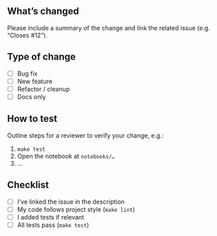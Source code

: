 ## What’s changed

Please include a summary of the change and link the related issue (e.g. “Closes #12”).

## Type of change

- [ ] Bug fix
- [ ] New feature
- [ ] Refactor / cleanup
- [ ] Docs only

## How to test

Outline steps for a reviewer to verify your change, e.g.:

1. `make test`
2. Open the notebook at `notebooks/…`
3. …

## Checklist

- [ ] I’ve linked the issue in the description
- [ ] My code follows project style (`make lint`)
- [ ] I added tests if relevant
- [ ] All tests pass (`make test`)
